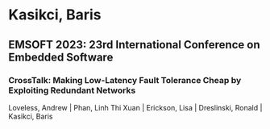 # Kasikci, Baris

## EMSOFT 2023: 23rd International Conference on Embedded Software

### CrossTalk: Making Low-Latency Fault Tolerance Cheap by Exploiting Redundant Networks
Loveless, Andrew | Phan, Linh Thi Xuan | Erickson, Lisa | Dreslinski, Ronald | Kasikci, Baris

